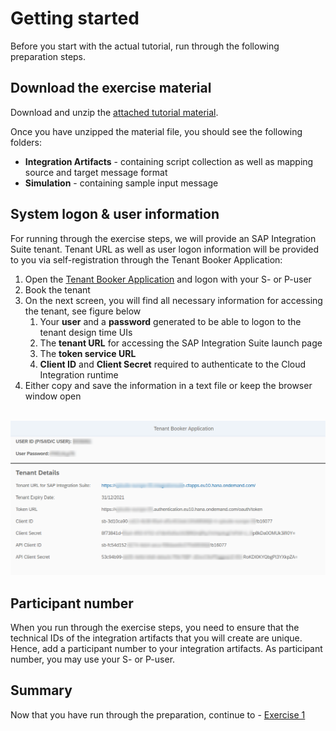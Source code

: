 # Getting started

Before you start with the actual tutorial, run through the following preparation steps.

## Download the exercise material

Download and unzip the [attached tutorial material](/exercises/ex0/material/TutorialMaterial.zip).

Once you have unzipped the material file, you should see the following folders:
- **Integration Artifacts** - containing script collection as well as mapping source and target message format
- **Simulation** - containing sample input message

## System logon & user information

For running through the exercise steps, we will provide an SAP Integration Suite tenant. Tenant URL as well as user logon information will be provided to you via self-registration through the Tenant Booker Application:

1. Open the [Tenant Booker Application](https://techedtenantbookerapplication-ea8d400e6.dispatcher.eu2.hana.ondemand.com/index.html) and logon with your S- or P-user
2. Book the tenant
3. On the next screen, you will find all necessary information for accessing the tenant, see figure below
   1. Your **user** and a **password** generated to be able to logon to the tenant design time UIs
   2. The **tenant URL** for accessing the SAP Integration Suite launch page
   3. The **token service URL**
   4. **Client ID** and **Client Secret** required to authenticate to the Cloud Integration runtime
4. Either copy and save the information in a text file or keep the browser window open

<br>![Booker app](/exercises/ex0/images/IS_BookerApp.png)

## Participant number

When you run through the exercise steps, you need to ensure that the technical IDs of the integration artifacts that you will create are unique. Hence, add a participant number to your integration artifacts. As participant number, you may use your S- or P-user.

## Summary

Now that you have run through the preparation, continue to - [Exercise 1](../ex1/README.md)
